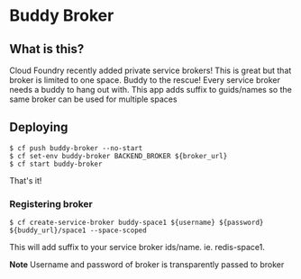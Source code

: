 # Buddy Broker

## What is this?

Cloud Foundry recently added private service brokers! This is great but that broker is limited to one space. Buddy to the rescue! Every service broker needs a buddy to hang out with. This app adds suffix to guids/names so the same broker can be used for multiple spaces

## Deploying

```
$ cf push buddy-broker --no-start
$ cf set-env buddy-broker BACKEND_BROKER ${broker_url}
$ cf start buddy-broker
```

That's it!

### Registering broker

```
$ cf create-service-broker buddy-space1 ${username} ${password} ${buddy_url}/space1 --space-scoped
```

This will add suffix to your service broker ids/name. ie. redis-space1.

**Note** Username and password of broker is transparently passed to broker
